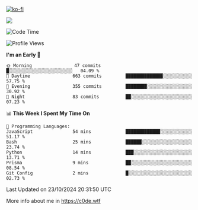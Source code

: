 [![ko-fi](https://ko-fi.com/img/githubbutton_sm.svg)](https://ko-fi.com/Z8Z4Y2LKX)

<a href="https://wakatime.com"><img src="https://wakatime.com/share/@c0dezin/b7f18a7c-ab3a-40b8-8bc7-b1b7bf71f1d6.svg" /></a>

<!--START_SECTION:waka-->
![Code Time](http://img.shields.io/badge/Code%20Time-129%20hrs%2039%20mins-blue)

![Profile Views](http://img.shields.io/badge/Profile%20Views-2-blue)

**I'm an Early 🐤** 

```text
🌞 Morning                47 commits          █░░░░░░░░░░░░░░░░░░░░░░░░   04.09 % 
🌆 Daytime                663 commits         ██████████████░░░░░░░░░░░   57.75 % 
🌃 Evening                355 commits         ████████░░░░░░░░░░░░░░░░░   30.92 % 
🌙 Night                  83 commits          ██░░░░░░░░░░░░░░░░░░░░░░░   07.23 % 
```


📊 **This Week I Spent My Time On** 

```text
💬 Programming Languages: 
JavaScript               54 mins             █████████████░░░░░░░░░░░░   51.17 % 
Bash                     25 mins             ██████░░░░░░░░░░░░░░░░░░░   23.74 % 
Python                   14 mins             ███░░░░░░░░░░░░░░░░░░░░░░   13.71 % 
Prisma                   9 mins              ██░░░░░░░░░░░░░░░░░░░░░░░   08.54 % 
Git Config               2 mins              █░░░░░░░░░░░░░░░░░░░░░░░░   02.73 % 
```


 Last Updated on 23/10/2024 20:31:50 UTC
<!--END_SECTION:waka-->

More info about me in https://c0de.wtf
